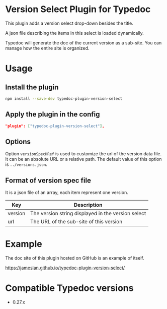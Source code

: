 # Version Select Plugin for Typedoc

This plugin adds a version select drop-down besides the title.

A json file describing the items in this select is loaded dynamically.

Typedoc will generate the doc of the current version as a sub-site.
You can manage how the entire site is organized.

# Usage

## Install the plugin

```sh
npm install --save-dev typedoc-plugin-version-select
```

## Apply the plugin in the config

```json
"plugin": ["typedoc-plugin-version-select"],
```

## Options

Option `versionSpecHRef` is used to customize the url of the version data file.
It can be an absolute URL or a relative path.
The default value of this option is `../versions.json`.

## Format of version spec file

It is a json file of an array, each item represent one version.

| Key | Description |
|-|-|
| version | The version string displayed in the version select |
| url | The URL of the sub-site of this version |


# Example

The doc site of this plugin hosted on GitHub is an example of itself.

https://jameslan.github.io/typedoc-plugin-version-select/

# Compatible Typedoc versions

- 0.27.x
